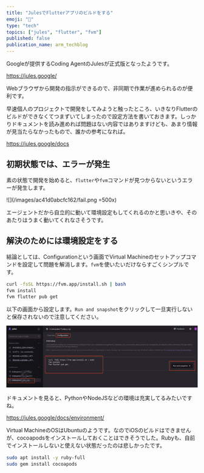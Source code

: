 ```yaml
---
title: "JulesでFlutterアプリのビルドをする"
emoji: "🎼"
type: "tech"
topics: ["jules", "flutter", "fvm"]
published: false
publication_name: arm_techblog
---
```


Googleが提供するCoding AgentのJulesが正式版となったようです。

https://jules.google/

Webブラウザから開発の指示ができるので、非同期で作業が進められるのが便利です。

早速個人のプロジェクトで開発をしてみようと触ったところ、いきなりFlutterのビルドができなくてつまずいてしまったので設定方法を書いておきます。しっかりドキュメントを読み進めれば問題はない内容ではありますけども、あまり情報が見当たらなかったもので、誰かの参考になれば。

https://jules.google/docs

## 初期状態では、エラーが発生

素の状態で開発を始めると、`flutter`や`fvm`コマンドが見つからないというエラーが発生します。

![](/images/ac41d0abcfc162/fail.png =500x)

エージェントだから自立的に動いて環境設定もしてくれるのかと思いきや、そのあたりはうまく動いてくれなさそうです。

## 解決のためには環境設定をする

結論としては、Configurationという画面でVirtual Machineのセットアップコマンドを設定して問題を解消します。`fvm`を使いたいだけならすごくシンプルです。

```sh
curl -fsSL https://fvm.app/install.sh | bash
fvm install
fvm flutter pub get
```

以下の画面から設定します。`Run and snapshot`をクリックして一旦実行しないと保存されないので注意してください。

![](/images/ac41d0abcfc162/configuration.png)

ドキュメントを見ると、PythonやNodeJSなどの環境は充実してるみたいですね。

https://jules.google/docs/environment/

Virtual MachineのOSはUbuntuのようです。なのでiOSのビルドはできませんが、cocoapodsをインストールしておくことはできそうでした。Rubyも、自前でインストールしないと使えない状態だったのは悲しかったです。

```sh
sudo apt install -y ruby-full
sudo gem install cocoapods
```



